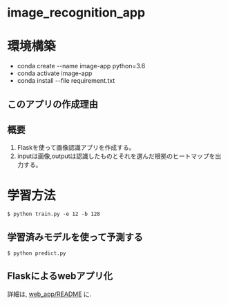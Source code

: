 # image_recognition_app
# 環境構築
- conda create --name image-app python=3.6
- conda activate image-app
- conda install --file requirement.txt
## このアプリの作成理由
## 概要
1. Flaskを使って画像認識アプリを作成する。
1. inputは画像,outputは認識したものとそれを選んだ根拠のヒートマップを出力する。
# 学習方法
```shell script
$ python train.py -e 12 -b 128
```

## 学習済みモデルを使って予測する
```shell script
$ python predict.py
```

## Flaskによるwebアプリ化

詳細は, [web_app/README](/web_app/README.md) に.
